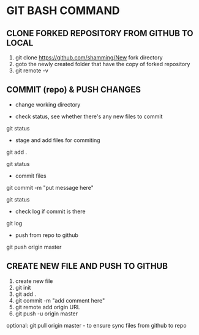 # GIT BASH COMMAND

## CLONE FORKED REPOSITORY FROM GITHUB TO LOCAL

1. git clone https://github.com/shamming/New fork directory
2. goto the newly created folder that have the copy of forked repository
3. git remote -v


## COMMIT (repo) & PUSH CHANGES

* change working directory

* check status, see whether there's any new files to commit

git status

* stage and add files for commiting

git add .

git status

* commit files

git commit -m "put message here"

git status

* check log if commit is there

git log


* push from repo to github

git push origin master

## CREATE NEW FILE AND PUSH TO GITHUB

1. create new file
2. git init
3. git add .
4. git commit -m "add comment here"
5. git remote add origin URL
6. git push -u origin master

optional: git pull origin master - to ensure sync files from github to repo
